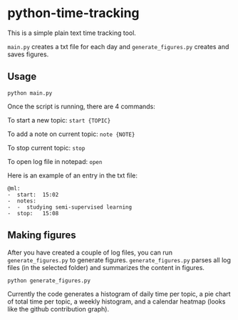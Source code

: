 # python-time-tracking

This is a simple plain text time tracking tool. 

```main.py``` creates a txt file for each day and ```generate_figures.py``` creates and saves figures.

## Usage
```
python main.py 
```

Once the script is running, there are 4 commands:

To start a new topic: ``` start {TOPIC} ```

To add a note on current topic: ``` note {NOTE} ```

To stop current topic: ``` stop ```

To open log file in notepad: ``` open ```


Here is an example of an entry in the txt file:

```
@ml:
-  start:  15:02
-  notes:
-  -  studying semi-supervised learning
-  stop:   15:08
```

## Making figures
After you have created a couple of log files, you can run ```generate_figures.py``` to generate figures. ```generate_figures.py``` parses all log files (in the selected folder) and summarizes the content in figures.
```
python generate_figures.py 
```
Currently the code generates a histogram of daily time per topic, a pie chart of total time per topic, a weekly histogram, and a calendar heatmap (looks like the github contribution graph). 

